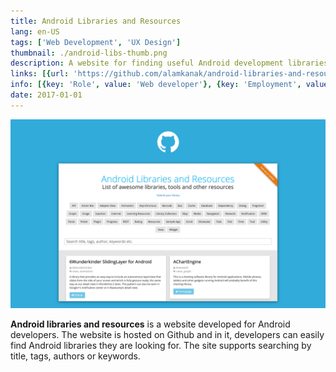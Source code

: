 ```yaml
---
title: Android Libraries and Resources
lang: en-US
tags: ['Web Development', 'UX Design']
thumbnail: ./android-libs-thumb.png
description: A website for finding useful Android development libraries.
links: [{url: 'https://github.com/alamkanak/android-libraries-and-resources', text: 'View on Github', icon: ['fab', 'github']}, {url: 'https://alamkanak.github.io/android-libraries-and-resources', text: 'Visit the site', icon: ['fas', 'home']}]
info: [{key: 'Role', value: 'Web developer'}, {key: 'Employment', value: 'Self employed'}, {key: 'Skills involved', value: ['Web development', 'UX Design']}, {key: 'Tech used', value: ['Javascript']}]
date: 2017-01-01
---
```

![An image](/android-libs.png)

**Android libraries and resources** is a website developed for Android developers. The website is hosted on Github and in it, developers can easily find Android libraries they are looking for. The site supports searching by title, tags, authors or keywords.